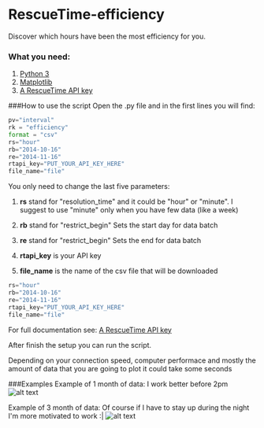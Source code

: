 RescueTime-efficiency
=====================

Discover which hours have been the most efficiency for you.

### What you need:
1.  [Python 3](https://www.python.org/)
2. [Matplotlib](http://matplotlib.org/)
3. [A RescueTime API key](https://www.rescuetime.com/anapi/manage)

###How to use the script
Open the .py file and in the first lines you will find:
```python
pv="interval"
rk = "efficiency" 
format = "csv" 
rs="hour" 
rb="2014-10-16" 
re="2014-11-16" 
rtapi_key="PUT_YOUR_API_KEY_HERE" 
file_name="file" 
```
You only need to change the last five parameters:

1. **rs** stand for "resolution_time" and it could be "hour" or "minute". I suggest to use "minute" only when you have few data (like a week)

2. **rb** stand for "restrict_begin" Sets the start day for data batch

3. **re** stand for "restrict_begin" Sets the end for data batch

4. **rtapi_key** is your API key

5. **file_name** is the name of the csv file that will be downloaded



```python
rs="hour" 
rb="2014-10-16" 
re="2014-11-16" 
rtapi_key="PUT_YOUR_API_KEY_HERE" 
file_name="file"  
```
For full documentation see: [A RescueTime API key](https://www.rescuetime.com/apidoc)

After finish the setup you can run the script.

Depending on your connection speed, computer performace and mostly the amount of data that you are going to plot it could take some seconds


###Examples 
Example of 1 month of data: I work better before 2pm
![alt text][one]

[one]: http://i62.tinypic.com/2z8xdv7.png


Example of 3 month of data: Of course if I have to stay up during the night I'm more motivated to work :|
![alt text][three]

[three]: http://i59.tinypic.com/24fbfv7.png

